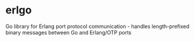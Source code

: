 # erlgo
Go library for Erlang port protocol communication - handles length-prefixed binary messages between Go and Erlang/OTP ports
